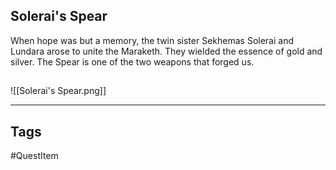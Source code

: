 ## Solerai's Spear
When hope was but a memory, the twin sister Sekhemas Solerai and Lundara arose to unite the Maraketh.
They wielded the essence of gold and silver. The Spear is one of the two weapons that forged us.
## 
![[Solerai's Spear.png]]

---
## Tags
#QuestItem